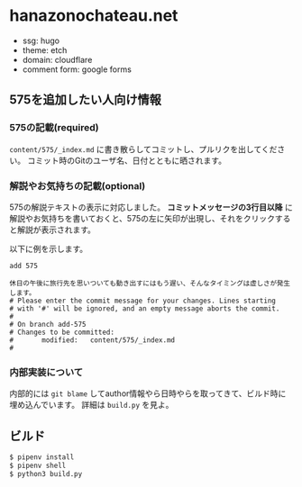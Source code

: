 # hanazonochateau.net

- ssg: hugo
- theme: etch
- domain: cloudflare
- comment form: google forms

## 575を追加したい人向け情報

### 575の記載(required)

`content/575/_index.md` に書き散らしてコミットし、プルリクを出してください。
コミット時のGitのユーザ名、日付とともに晒されます。

### 解説やお気持ちの記載(optional)

575の解説テキストの表示に対応しました。
**コミットメッセージの3行目以降** に解説やお気持ちを書いておくと、575の左に矢印が出現し、それをクリックすると解説が表示されます。

以下に例を示します。

```
add 575

休日の午後に旅行先を思いついても動き出すにはもう遅い、そんなタイミングは虚しさが発生します。
# Please enter the commit message for your changes. Lines starting
# with '#' will be ignored, and an empty message aborts the commit.
#
# On branch add-575
# Changes to be committed:
#       modified:   content/575/_index.md
#
```

### 内部実装について

内部的には `git blame` してauthor情報やら日時やらを取ってきて、ビルド時に埋め込んでいます。
詳細は `build.py` を見よ。

## ビルド

```sh
$ pipenv install
$ pipenv shell
$ python3 build.py
```
